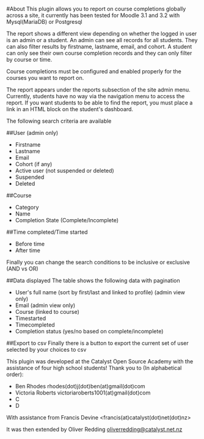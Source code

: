 #About
This plugin allows you to report on course completions globally across a site, it currently has been tested for Moodle 3.1 and 3.2 with Mysql(MariaDB) or Postgresql

The report shows a different view depending on whether the logged in user is an admin or a student. An admin can see all records for all students. They can also filter results by firstname, lastname, email, and cohort. A student can only see their own course completion records and they can only filter by course or time.

Course completions must be configured and enabled properly for the courses you want to report on.

The report appears under the reports subsection of the site admin menu. Currently, students have no way via the navigation menu to access the report. If you want students to be able to find the report, you must place a link in an HTML block on the student's dashboard.

The following search criteria are available

##User (admin only)
* Firstname
* Lastname
* Email
* Cohort (if any)
* Active user (not suspended or deleted)
* Suspended
* Deleted

##Course
* Category
* Name
* Completion State (Complete/Incomplete)

##Time completed/Time started
* Before time
* After time

Finally you can change the search conditions to be inclusive or exclusive (AND vs OR)


##Data displayed
The table shows the following data with pagination

* User's full name (sort by first/last and linked to profile) (admin view only)
* Email (admin view only)
* Course (linked to course)
* Timestarted
* Timecompleted
* Completion status (yes/no based on complete/incomplete)

##Export to csv
Finally there is a button to export the current set of user selected by your choices to csv


This plugin was developed at the Catalyst Open Source Academy with the assistance of four high school students! Thank you to (In alphabetical order):

* Ben Rhodes rhodes(dot)j(dot)ben(at)gmail(dot)com
* Victoria Roberts victoriaroberts1001(at)gmail(dot)com
* C
* D

With assistance from
Francis Devine <francis(at)catalyst(dot)net(dot)nz>

It was then extended by Oliver Redding <oliverredding@catalyst.net.nz>

